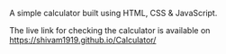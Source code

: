 A simple calculator built using HTML, CSS & JavaScript.

The live link for checking the calculator is available on https://shivam1919.github.io/Calculator/
